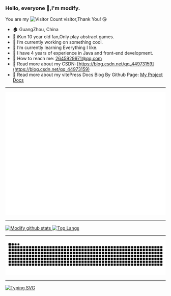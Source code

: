 ### Hello, everyone 👋,I'm modify.

You are my ![Visitor Count](https://profile-counter.glitch.me/lizuoqun/count.svg) visitor,Thank You! :kissing_heart:

- :house: GuangZhou, China
- 🐔 iKun 10 year old fan,Only play abstract games.
- :dizzy: I’m currently working on something cool.
- :seedling: I’m currently learning Everything I like.
- :information_desk_person: I have 4 years of experience in Java and front-end development.
- :email: How to reach me: 2645929971@qq.com
- :notebook: Read more about my CSDN: [https://blog.csdn.net/qq_44973159](https://blog.csdn.net/qq_44973159)
- 📖 Read more about my vitePress Docs Blog By Github Page: [My Project Docs](https://lizuoqun.github.io/My-Project/)

----


![](https://github.com/lizuoqun/lizuoqun/blob/main/github-metrics.svg)

----
<a href="https://github.com/anuraghazra/github-readme-stats">
    <img src="https://github-readme-stats.vercel.app/api?username=lizuoqun&count_private=true&show_icons=true" alt="Modify github stats" width="480" height="200" />
</a>
<a href="https://github.com/anuraghazra/github-readme-stats">
    <img src="https://github-readme-stats.vercel.app/api/top-langs/?username=lizuoqun&layout=compact&hide=html,ejs&langs_count=10&size_weight=0.2&count_weight=0.5&v=1.0.2" alt="Top Langs" height="200" />
</a>

----

<picture>
  <source media="(prefers-color-scheme: dark)" srcset="https://raw.githubusercontent.com/lizuoqun/lizuoqun/output/github-contribution-grid-snake-dark.svg">
  <source media="(prefers-color-scheme: light)" srcset="https://raw.githubusercontent.com/lizuoqun/lizuoqun/output/github-contribution-grid-snake.svg">
  <img alt="github contribution grid snake animation" src="https://raw.githubusercontent.com/lizuoqun/lizuoqun/output/github-contribution-grid-snake.svg">
</picture>

----

[//]: # (![]&#40;https://github.com/lizuoqun/lizuoqun/blob/main/profile-3d-contrib/profile-green-animate.svg&#41;)

[//]: # (----)

[//]: # ([![Ashutosh's github activity graph]&#40;https://github-readme-activity-graph.vercel.app/graph?username=lizuoqun&theme=vue&#41;]&#40;https://github.com/lizuoqun/github-readme-activity-graph&#41;)

[![Typing SVG](https://readme-typing-svg.demolab.com?font=Fira+Code&pause=1000&width=600px&height=36&lines=江畔何人初见月，江月何年初照人。)](https://git.io/typing-svg)
